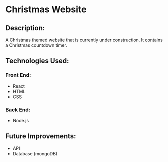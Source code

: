 # Christmas Website

## Description:

A Christmas themed website that is currently under construction. It contains a Christmas countdown timer.

## Technologies Used:

### Front End:

- React
- HTML
- CSS

### Back End:

- Node.js

## Future Improvements:

- API
- Database (mongoDB)
